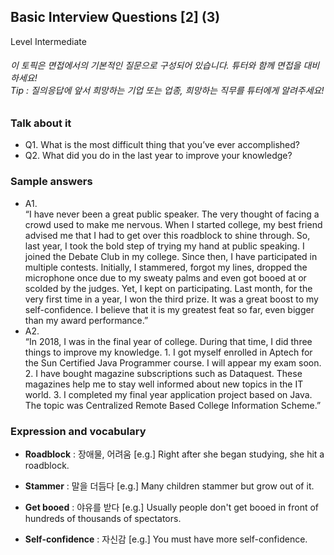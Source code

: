 ## Basic Interview Questions [2] (3)
Level Intermediate
###### 이 토픽은 면접에서의 기본적인 질문으로 구성되어 있습니다. 튜터와 함께 면접을 대비하세요!<br/>Tip : 질의응답에 앞서 희망하는 기업 또는 업종, 희망하는 직무를 튜터에게 알려주세요!

### Talk about it
- Q1. What is the most difficult thing that you’ve ever accomplished?- Q2. What did you do in the last year to improve your knowledge?
### Sample answers
- A1.  
“I have never been a great public speaker. The very thought of facing a crowd used to make me nervous. When I started college, my best friend advised me that I had to get over this roadblock to shine through. So, last year, I took the bold step of trying my hand at public speaking. I joined the Debate Club in my college. Since then, I have participated in multiple contests. Initially, I stammered, forgot my lines, dropped the microphone once due to my sweaty palms and even got booed at or scolded by the judges. Yet, I kept on participating. Last month, for the very first time in a year, I won the third prize. It was a great boost to my self-confidence. I believe that it is my greatest feat so far, even bigger than my award performance.”- A2.  
“In 2018, I was in the final year of college. During that time, I did three things to improve my knowledge. 1. I got myself enrolled in Aptech for the Sun Certified Java Programmer course. I will appear my exam soon. 2. I have bought magazine subscriptions such as Dataquest. These magazines help me to stay well informed about new topics in the IT world. 3. I completed my final year application project based on Java. The topic was Centralized Remote Based College Information Scheme.”
### Expression and vocabulary
- **Roadblock** : 장애물, 어려움
[e.g.] Right after she began studying, she hit a roadblock.

- **Stammer** : 말을 더듬다
[e.g.] Many children stammer but grow out of it.

- **Get booed** : 야유를 받다
[e.g.] Usually people don't get booed in front of hundreds of thousands of spectators.

- **Self-confidence** : 자신감
[e.g.] You must have more self-confidence.



